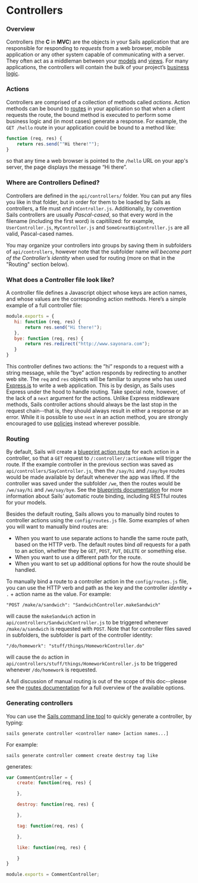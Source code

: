 # Controllers

### Overview

Controllers (the **C** in **MVC**) are the objects in your Sails application that are responsible for responding to *requests* from a web browser, mobile application or any other system capable of communicating with a server.  They often act as a middleman between your [models](./#!documentation/reference/models) and [views](./#!documentation/reference/views). For many applications, the controllers will contain the bulk of your project&rsquo;s [business logic](http://en.wikipedia.org/wiki/Business_logic).

### Actions
Controllers are comprised of a collection of methods called *actions*.  Action methods can be bound to [routes](./#!documentation/reference/routes) in your application so that when a client requests the route, the bound method is executed to perform some business logic and (in most cases) generate a response.  For example, the `GET /hello` route in your application could be bound to a method like:

```javascript
function (req, res) {
    return res.send(""Hi there!"");
}
```

so that any time a web browser is pointed to the `/hello` URL on your app's server, the page displays the message &ldquo;Hi there&rdquo;.

### Where are Controllers Defined?
Controllers are defined in the `api/controllers/` folder. You can put any files you like in that folder, but in order for them to be loaded by Sails as controllers, a file must *end* in`Controller.js`.  Additionally, by convention Sails controllers are usually *Pascal-cased*, so that every word in the filename (including the first word) is capitilized: for example, `UserController.js`, `MyController.js` and `SomeGreatBigController.js` are all valid, Pascal-cased names.  

You may organize your controllers into groups by saving them in subfolders of `api/controllers`, however note that the subfolder name *will become part of the Controller&rsquo;s identity* when used for routing (more on that in the "Routing" section below).

### What does a Controller file look like?
A controller file defines a Javascript object whose keys are action names, and whose values are the corresponding action methods.  Here&rsquo;s a simple example of a full controller file:

```javascript
module.exports = {
   hi: function (req, res) {
       return res.send("Hi there!");
   },
   bye: function (req, res) {
       return res.redirect("http://www.sayonara.com");
   }
}
```

This controller defines two actions: the &rdquo;hi&rdquo; responds to a request with a string message, while the &rdquo;bye&rdquo; action responds by redirecting to another web site.  The `req` and `res` objects will be familiar to anyone who has used [Express.js](http://expressjs.com) to write a web application.  This is by design, as Sails uses Express under the hood to handle routing.  Take special note, however, of the lack of a `next` argument for the actions.  Unlike Express  middleware methods, Sails controller actions should always be the last stop in the request chain--that is, they should always result in either a response or an error.  While it is possible to use `next` in an action method, you are strongly encouraged to use [policies](./#!documentation/reference/policies) instead wherever possible.

### Routing

By default, Sails will create a [blueprint action route](./#!documentation/reference/blueprints) for each action in a controller, so that a `GET` request to `/:controller/:actionName` will trigger the route.  If the example controller in the previous section was saved as `api/controllers/SayController.js`, then the `/say/hi` and `/say/bye` routes would be made available by default whenever the app was lifted.  If the controller was saved under the subfolder `/we`, then the routes would be `/we/say/hi` and `/we/say/bye`.  See the [blueprints documentation](./#!documentation/reference/blueprints) for more information about Sails&rsquo; automatic route binding, including RESTful routes for your models.

Besides the default routing, Sails allows you to manually bind routes to controller actions using the `config/routes.js` file.  Some examples of when you will want to manually bind routes are:

+ When you want to use separate actions to handle the same route path, based on the HTTP verb.  The default routes bind *all* requests for a path to an action, whether they be `GET`, `POST`, `PUT`, `DELETE` or something else.
+ When you want to use a different path for the route.
+ When you want to set up additional options for how the route should be handled.

To manually bind a route to a controller action in the `config/routes.js` file, you can use the HTTP verb and path as the key and the controller *identity* + `.` + action name as the value.  For example:

```
"POST /make/a/sandwich": "SandwichController.makeSandwich"
```

will cause the `makeSandwich` action in `api/controllers/SandwichController.js` to be triggered whenever `/make/a/sandwich` is requested with `POST`.  Note that for controller files saved in subfolders, the subfolder is part of the controller identity:

```
"/do/homework": "stuff/things/HomeworkController.do"
```

will cause the `do` action in `api/controllers/stuff/things/HomeworkController.js` to be triggered whenever `/do/homework` is requested.

A full discussion of manual routing is out of the scope of this doc--please see the [routes documentation](./#!documentation/reference/routes) for a full overview of the available options.  

### Generating controllers

You can use the [Sails command line tool](./#!documentation/reference/CommandLine) to quickly generate a controller, by typing:
```
sails generate controller <controller name> [action names...]
```
For example:
```
sails generate controller comment create destroy tag like
```
generates:
```javascript
var CommentController = {
	create: function(req, res) {

	},

	destroy: function(req, res) {

	},

	tag: function(req, res) {

	},

	like: function(req, res) {

	}
}

module.exports = CommentController;
```

